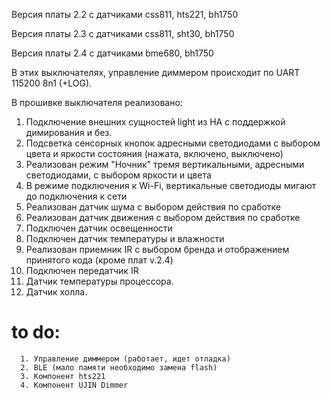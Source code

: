 Версия платы 2.2 с датчиками css811, hts221, bh1750

Версия платы 2.3 с датчиками css811, sht30, bh1750

Версия платы 2.4 с датчиками bme680, bh1750

В этих выключателях, управление диммером происходит по UART 115200 8n1 (+LOG).

В прошивке выключателя реализовано:

1. Подключение внешних сущностей light из HA с поддержкой димирования и без.
2. Подсветка сенсорных кнопок адресными светодиодами с выбором цвета и яркости состояния (нажата, включено, выключено)
3. Реализован режим "Ночник" тремя вертикальными, адресными светодиодами, с выбором яркости и цвета
4. В режиме подключения к Wi-Fi, вертикальные светодиоды мигают до подключения к сети
5. Реализован датчик шума с выбором действия по сработке
6. Реализован датчик движения с выбором действия по сработке
7. Подключен датчик освещенности
8. Подключен датчик температуры и влажности
9. Реализован приемник IR  с выбором бренда и отображением принятого кода (кроме плат v.2.4)
10. Подключен передатчик IR
11. Датчик температуры процессора.
12. Датчик холла.

# to do: 

      1. Управление диммером (работает, идет отладка)
      2. BLE (мало памяти необходимо замена flash)
      3. Компонент hts221
      4. Компонент UJIN Dimmer
